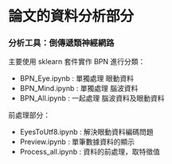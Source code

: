 # 論文的資料分析部分
### 分析工具：倒傳遞類神經網路

主要使用 sklearn 套件實作 BPN 進行分類：

- BPN_Eye.ipynb : 單獨處理 眼動資料
- BPN_Mind.ipynb : 單獨處理 腦波資料
- BPN_All.ipynb : 一起處理 腦波資料及眼動資料

前處理部分：

- EyesToUtf8.ipynb : 解決眼動資料編碼問題
- Preview.ipynb : 單筆數據資料的顯示
- Process_all.ipynb : 資料的前處理，取特徵值